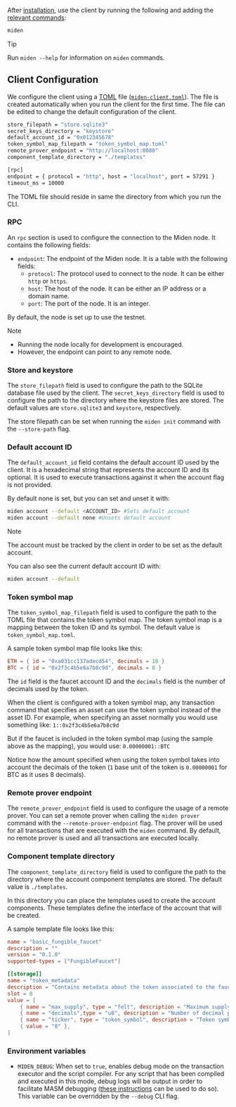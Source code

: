 After [installation](./install-and-run.md#install-the-client), use the client by running the following and adding the [relevant commands](cli-reference.md#commands):

```sh
miden
```

> [!Tip]
> Run `miden --help` for information on `miden` commands.

## Client Configuration

We configure the client using a [TOML](https://en.wikipedia.org/wiki/TOML) file ([`miden-client.toml`](https://github.com/0xPolygonMiden/miden-client/blob/main/miden-client.toml)). The file is created automatically when you run the client for the first time. The file can be edited to change the default configuration of the client.

```sh
store_filepath = "store.sqlite3"
secret_keys_directory = "keystore"
default_account_id = "0x012345678"
token_symbol_map_filepath = "token_symbol_map.toml"
remote_prover_endpoint = "http://localhost:8080"
component_template_directory = "./templates"

[rpc]
endpoint = { protocol = "http", host = "localhost", port = 57291 }
timeout_ms = 10000
```

The TOML file should reside in same the directory from which you run the CLI.

### RPC

An `rpc` section is used to configure the connection to the Miden node. It contains the following fields:
- `endpoint`: The endpoint of the Miden node. It is a table with the following fields:
  - `protocol`: The protocol used to connect to the node. It can be either `http` or `https`.
  - `host`: The host of the node. It can be either an IP address or a domain name.
  - `port`: The port of the node. It is an integer.

By default, the node is set up to use the testnet.

> [!Note]
> - Running the node locally for development is encouraged. 
> - However, the endpoint can point to any remote node.

### Store and keystore
The `store_filepath` field is used to configure the path to the SQLite database file used by the client. The `secret_keys_directory` field is used to configure the path to the directory where the keystore files are stored. The default values are `store.sqlite3` and `keystore`, respectively.

The store filepath can be set when running the `miden init` command with the `--store-path` flag.

### Default account ID

The `default_account_id` field contains the default account ID used by the client. It is a hexadecimal string that represents the account ID and its optional. It is used to execute transactions against it when the account flag is not provided.

By default none is set, but you can set and unset it with:

```sh
miden account --default <ACCOUNT_ID> #Sets default account
miden account --default none #Unsets default account
```
> [!Note]
> The account must be tracked by the client in order to be set as the default account.

You can also see the current default account ID with:

```sh
miden account --default
```
### Token symbol map
The `token_symbol_map_filepath` field is used to configure the path to the TOML file that contains the token symbol map. The token symbol map is a mapping between the token ID and its symbol. The default value is `token_symbol_map.toml`.

A sample token symbol map file looks like this:
```toml
ETH = { id = "0xa031cc137adecd54", decimals = 18 }
BTC = { id = "0x2f3c4b5e6a7b8c9d", decimals = 8 }
```

The `id` field is the faucet account ID and the `decimals` field is the number of decimals used by the token.

When the client is configured with a token symbol map, any transaction command that specifies an asset can use the token symbol instead of the asset ID. For example, when specifying an asset normally you would use something like:
```1::0x2f3c4b5e6a7b8c9d```

But if the faucet is included in the token symbol map (using the sample above as the mapping), you would use:
```0.00000001::BTC```

Notice how the amount specified when using the token symbol takes into account the decimals of the token (`1` base unit of the token is `0.00000001` for BTC as it uses 8 decimals).

### Remote prover endpoint
The `remote_prover_endpoint` field is used to configure the usage of a remote prover. You can set a remote prover when calling the `miden prover` command with the `--remote-prover-endpoint` flag. The prover will be used for all transactions that are executed with the `miden` command. By default, no remote prover is used and all transactions are executed locally.

### Component template directory
The `component_template_directory` field is used to configure the path to the directory where the account component templates are stored. The default value is `./templates`.

In this directory you can place the templates used to create the account components. These templates define the interface of the account that will be created.

A sample template file looks like this:
```toml
name = "basic_fungible_faucet"
description = ""
version = "0.1.0"
supported-types = ["FungibleFaucet"]

[[storage]]
name = "token_metadata"
description = "Contains metadata about the token associated to the faucet account"
slot = 0
value = [
    { name = "max_supply", type = "felt", description = "Maximum supply of the token in base units" },
    { name = "decimals",type = "u8", description = "Number of decimal places" },
    { name = "ticker", type = "token_symbol", description = "Token symbol of the faucet's asset, limited to 4 characters." }, 
    { value = "0" },
]
```

### Environment variables

- `MIDEN_DEBUG`: When set to `true`, enables debug mode on the transaction executor and the script compiler. For any script that has been compiled and executed in this mode, debug logs will be output in order to facilitate MASM debugging ([these instructions](https://0xpolygonmiden.github.io/miden-vm/user_docs/assembly/debugging.html) can be used to do so). This variable can be overridden by the `--debug` CLI flag. 
